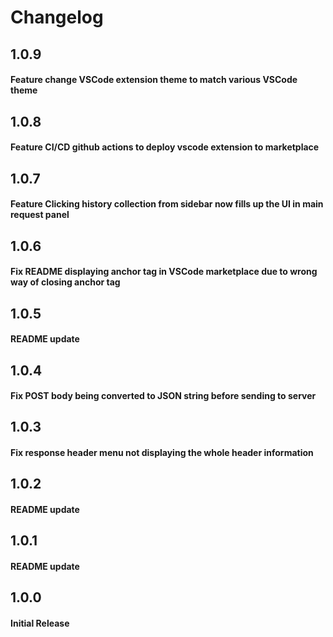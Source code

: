 # Changelog

## 1.0.9

#### Feature change VSCode extension theme to match various VSCode theme

## 1.0.8

#### Feature CI/CD github actions to deploy vscode extension to marketplace

## 1.0.7

#### Feature Clicking history collection from sidebar now fills up the UI in main request panel

## 1.0.6

#### Fix README displaying anchor tag in VSCode marketplace due to wrong way of closing anchor tag

## 1.0.5

#### README update

## 1.0.4

#### Fix POST body being converted to JSON string before sending to server

## 1.0.3

#### Fix response header menu not displaying the whole header information

## 1.0.2

#### README update

## 1.0.1

#### README update

## 1.0.0

#### Initial Release
